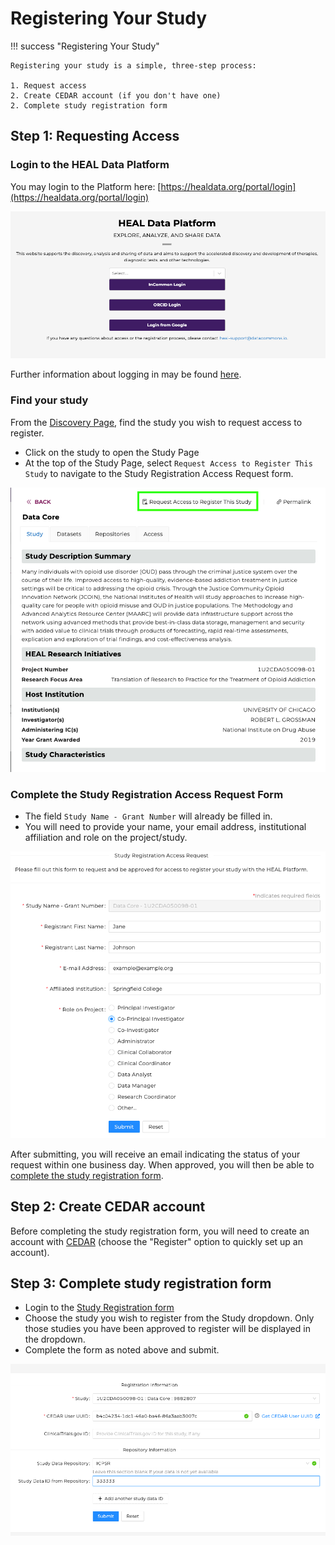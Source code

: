 # Registering Your Study

!!! success "Registering Your Study"
    
    Registering your study is a simple, three-step process:
    
    1. Request access
    2. Create CEDAR account (if you don't have one)
    2. Complete study registration form

## Step 1: Requesting Access

### Login to the HEAL Data Platform

You may login to the Platform here: [https://healdata.org/portal/login](https://healdata.org/portal/login)

<!-- If you want to play with sizing, you can use something like ![](../img/heal_login.png){: style="height:250px;width:534px"} -->
![](../img/heal_login.png)

Further information about logging in may be found [here](../logging-in.md).

### Find your study

From the [Discovery Page](https://healdata.org/portal/discovery), find the study you
wish to request access to register.

- Click on the study to open the Study Page
- At the top of the Study Page, select `Request Access to Register This Study`
  to navigate to the Study Registration Access Request form.

![](../img/study_reg_req_access_button.png)


### Complete the Study Registration Access Request Form

- The field `Study Name - Grant Number` will already be filled in.
- You will need to provide your name, your email address, institutional
  affiliation and role on the project/study.

![](../img/study_reg_req_access_form.png)

After submitting, you will receive an email indicating the status of your
request within one business day. When approved, you will then be able to
[complete the study registration form](http://127.0.0.1:8000/study-registration/registering-your-study/#step-3-complete-study-registration-form).


## Step 2: Create CEDAR account

Before completing the study registration form, you will need to create an
account with [CEDAR](https://cedar.metadatacenter.org/) (choose the "Register"
option to quickly set up an account).


## Step 3: Complete study registration form

- Login to the [Study Registration form](https://healdata.org/portal/study-reg)
- Choose the study you wish to register from the Study dropdown.  Only those
  studies you have been approved to register will be displayed in the dropdown.
- Complete the form as noted above and submit.

![](../img/completed_reg_form.png)
